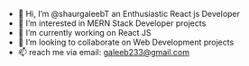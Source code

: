 - 👋 Hi, I’m @shaurgaleebT an Enthusiastic React js Developer
- 👀 I’m interested in MERN Stack Developer projects
- 🌱 I’m currently working on React JS
- 💞️ I’m looking to collaborate on Web Development projects
- 📫  reach me via email: galeeb233@gmail.com

<!---
shaurgaleebT/shaurgaleebT is a ✨ special ✨ repository because its `README.md` (this file) appears on your GitHub profile.
You can click the Preview link to take a look at your changes.
--->
